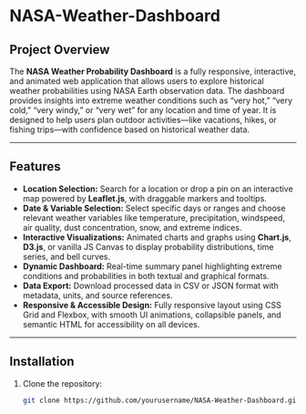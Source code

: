 # NASA-Weather-Dashboard

## Project Overview
The **NASA Weather Probability Dashboard** is a fully responsive, interactive, and animated web application that allows users to explore historical weather probabilities using NASA Earth observation data. The dashboard provides insights into extreme weather conditions such as “very hot,” “very cold,” “very windy,” or “very wet” for any location and time of year. It is designed to help users plan outdoor activities—like vacations, hikes, or fishing trips—with confidence based on historical weather data.

---

## Features
- **Location Selection:** Search for a location or drop a pin on an interactive map powered by **Leaflet.js**, with draggable markers and tooltips.
- **Date & Variable Selection:** Select specific days or ranges and choose relevant weather variables like temperature, precipitation, windspeed, air quality, dust concentration, snow, and extreme indices.
- **Interactive Visualizations:** Animated charts and graphs using **Chart.js**, **D3.js**, or vanilla JS Canvas to display probability distributions, time series, and bell curves.
- **Dynamic Dashboard:** Real-time summary panel highlighting extreme conditions and probabilities in both textual and graphical formats.
- **Data Export:** Download processed data in CSV or JSON format with metadata, units, and source references.
- **Responsive & Accessible Design:** Fully responsive layout using CSS Grid and Flexbox, with smooth UI animations, collapsible panels, and semantic HTML for accessibility on all devices.

---

## Installation
1. Clone the repository:
   ```bash
   git clone https://github.com/yourusername/NASA-Weather-Dashboard.git
